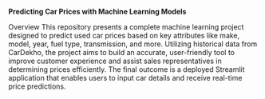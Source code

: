 **Predicting Car Prices with Machine Learning Models**

Overview
This repository presents a complete machine learning project designed to predict used car prices based on key attributes like make, model, year, fuel type, transmission, and more. Utilizing historical data from CarDekho, the project aims to build an accurate, user-friendly tool to improve customer experience and assist sales representatives in determining prices efficiently. The final outcome is a deployed Streamlit application that enables users to input car details and receive real-time price predictions.
